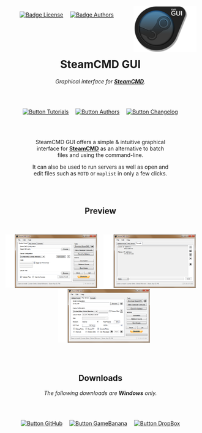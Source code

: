 
<br>

<img align = right height = 120 src = 'Media/Logo.png'>

<div align = right>

[![Badge License]][License]   
[![Badge Authors]][Authors]           

</div>

<br>
<br>
<br>

<div align = center>

# SteamCMD GUI

*Graphical interface for **[SteamCMD]**.*

<br>
<br>

[![Button Tutorials]][Tutorials]   
[![Button Authors]][Authors]   
[![Button Changelog]][Changelog]

<br>
<br>

SteamCMD GUI offers a simple & intuitive graphical  
interface for **[SteamCMD]** as an alternative to batch  
files and using the command-line.

It can also be used to run servers as well as open and  
edit files such as `MOTD` or `maplist` in only a few clicks.

<br>
<br>

## Preview

<br>

<img 
    width = 240 
    src = Media/Screenshots/Installation.png
/>   
<img 
    width = 240 
    src = Media/Screenshots/Console.png
/>   
<img 
    width = 240 
    src = Media/Screenshots/Server.png
/>

<br>
<br>

## Downloads

*The following downloads are **Windows** only.*

<br>
<br>

[![Button GitHub]][GitHub]   
[![Button GameBanana]][GameBanana]   
[![Button DropBox]][DropBox]

</div>

<br>


<!----------------------------------------------------------------------------->

[Changelog]: Documentation/Changelog.md
[Tutorials]: Documentation/Tutorials.md
[Authors]: Documentation/Authors.md
[License]: LICENSE 'This project is licensed under CreativeCommons BY SA 4.0'
[Logo]: Media/Logo.png

[#]: #

[GameBanana]: http://gamebanana.com/tools/5560
[SteamCMD]: https://developer.valvesoftware.com/wiki/SteamCMD
[DropBox]: https://dl.dropboxusercontent.com/u/12664902/SteamCMD%20GUI.zip
[GitHub]: https://github.com/DioJoestar/SteamCMD-GUI/releases/latest


<!---------------------------------[ Badges ]---------------------------------->

[Badge Authors]: https://img.shields.io/badge/Creator-Raúl_Jiménez-008a99.svg?style=for-the-badge&labelColor=00ACC1&logoColor=white
[Badge License]: https://img.shields.io/badge/-BY--SA--4.0-ae6c18.svg?style=for-the-badge&labelColor=EF9421&logoColor=white&logo=CreativeCommons


<!---------------------------------[ Buttons ]--------------------------------->

[Button GameBanana]: https://img.shields.io/badge/GameBanana-f6e664?style=for-the-badge&logoColor=black&logo=GitLFS
[Button Changelog]: https://img.shields.io/badge/Changelog-4285F4?style=for-the-badge&logoColor=white&logo=Git
[Button Tutorials]: https://img.shields.io/badge/Tutorials-E23237?style=for-the-badge&logoColor=white&logo=YouTube
[Button Authors]: https://img.shields.io/badge/Authors-00968F?style=for-the-badge&logoColor=white&logo=BookStack
[Button DropBox]: https://img.shields.io/badge/DropBox-0061FF?style=for-the-badge&logoColor=white&logo=DropBox
[Button GitHub]: https://img.shields.io/badge/GitHub-222222?style=for-the-badge&logoColor=white&logo=GitHub
